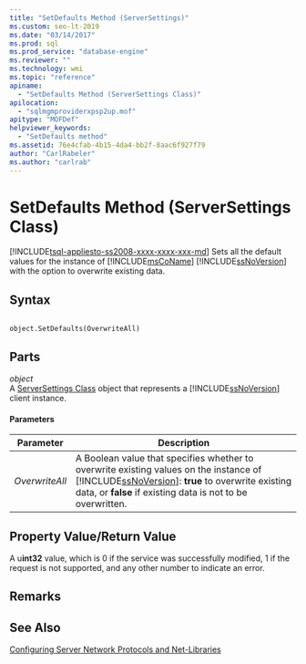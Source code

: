 ```yaml
---
title: "SetDefaults Method (ServerSettings)"
ms.custom: seo-lt-2019
ms.date: "03/14/2017"
ms.prod: sql
ms.prod_service: "database-engine"
ms.reviewer: ""
ms.technology: wmi
ms.topic: "reference"
apiname: 
  - "SetDefaults Method (ServerSettings Class)"
apilocation: 
  - "sqlmgmproviderxpsp2up.mof"
apitype: "MOFDef"
helpviewer_keywords: 
  - "SetDefaults method"
ms.assetid: 76e4cfab-4b15-4da4-bb2f-8aac6f927f79
author: "CarlRabeler"
ms.author: "carlrab"
---
```

# SetDefaults Method (ServerSettings Class)
[!INCLUDE[tsql-appliesto-ss2008-xxxx-xxxx-xxx-md](../../../includes/tsql-appliesto-ss2008-xxxx-xxxx-xxx-md.md)]
  Sets all the default values for the instance of [!INCLUDE[msCoName](../../../includes/msconame-md.md)] [!INCLUDE[ssNoVersion](../../../includes/ssnoversion-md.md)] with the option to overwrite existing data.  
  
## Syntax  
  
```  
  
object.SetDefaults(OverwriteAll)  
```  
  
## Parts  
 *object*  
 A [ServerSettings Class](../../../relational-databases/wmi-provider-configuration-classes/serversettings-class/serversettings-class.md) object that represents a [!INCLUDE[ssNoVersion](../../../includes/ssnoversion-md.md)] client instance.  
  
#### Parameters  
  
|Parameter|Description|  
|---------------|-----------------|  
|*OverwriteAll*|A Boolean value that specifies whether to overwrite existing values on the instance of [!INCLUDE[ssNoVersion](../../../includes/ssnoversion-md.md)]: **true** to overwrite existing data, or **false** if existing data is not to be overwritten.|  
  
## Property Value/Return Value  
 A u**int32** value, which is 0 if the service was successfully modified, 1 if the request is not supported, and any other number to indicate an error.  
  
## Remarks  
  
## See Also  
 [Configuring Server Network Protocols and Net-Libraries](https://msdn.microsoft.com/library/ms177485\(v=sql.100\).aspx)  
  
  

